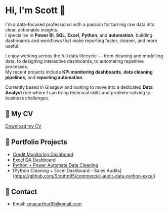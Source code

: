 # Hi, I'm Scott 👋

I'm a data-focused professional with a passion for turning raw data into clear, actionable insights.  
I specialise in **Power BI**, **SQL**, **Excel**, **Python**, and **automation**, building dashboards and workflows that make reporting faster, cleaner, and more useful.  

I enjoy working across the full data lifecycle — from cleaning and modelling data, to designing interactive dashboards, to automating repetitive processes.  
My recent projects include **KPI monitoring dashboards**, **data cleaning pipelines**, and **reporting automation**.

Currently based in Glasgow and looking to move into a dedicated **Data Analyst** role where I can bring technical skills and problem-solving to business challenges.


## 📄 My CV
[Download my CV](https://github.com/Scottm95/Scott-MacArthur-CV/blob/main/Scott%20MacArthur%20CV.pdf)

## 📂 Portfolio Projects
- [Credit Monitoring Dashboard](https://github.com/Scottm95/credit-monitoring-sql-powerbi)
- [Excel QA Dashboard](https://github.com/Scottm95/excel-qa-dashboard)
- [Python + Power Automate Data Cleaning](https://github.com/Scottm95/python-powerautomate-reporting)
- [Python Cleaning + Excel Dashboard - Sales Audits] (https://github.com/Scottm95/commercial-audit-data-python-excel)

## 📧 Contact
- Email: [smacarthur95@gmail.com](mailto:smacarthur95@gmail.com)
